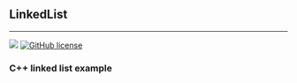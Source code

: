 ## LinkedList
----

![](https://img.shields.io/github/repo-size/cccaaannn/LinkedList?style=flat-square) [![GitHub license](https://img.shields.io/github/license/cccaaannn/LinkedList?style=flat-square)](https://github.com/cccaaannn/LinkedList/blob/master/LICENSE)

### C++ linked list example
